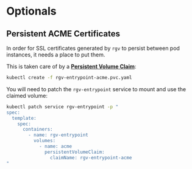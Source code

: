 # Optionals

## Persistent ACME Certificates

In order for SSL certificates generated by `rgv` to persist between pod
instances, it needs a place to put them.

This is taken care of by a
[**Persistent Volume Claim**](https://kubernetes.io/docs/concepts/storage/persistent-volumes/):

```bash
kubectl create -f rgv-entrypoint-acme.pvc.yaml
```

You will need to patch the `rgv-entrypoint` service to mount
and use the claimed volume:

```bash
kubectl patch service rgv-entrypoint -p "
spec:
  template:
    spec:
      containers:
        - name: rgv-entrypoint
          volumes:
            - name: acme
              persistentVolumeClaim:
                claimName: rgv-entrypoint-acme
"
```
